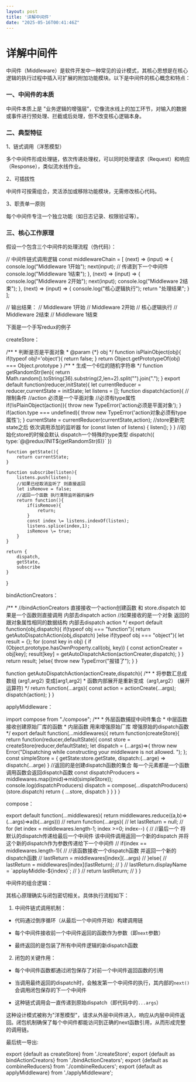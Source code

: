 ```yaml
---
layout: post
title: '详解中间件'
date: "2025-05-16T00:41:46Z"
---
```

详解中间件
=====

中间件（Middleware）是软件开发中一种常见的设计模式，其核心思想是‌在核心逻辑的执行过程中插入可扩展的附加功能模块‌。以下是中间件的核心概念和特点：

### ‌一、中间件的本质

中间件本质上是 ‌"业务逻辑的增强层"‌，它像流水线上的加工环节，对输入的数据或事件进行预处理、拦截或后处理，但不改变核心逻辑本身。

### ‌二、典型特征‌

1、链式调用（洋葱模型）

多个中间件形成处理链，依次传递处理权，可以同时处理请求（Request）和响应（Response），类似流水线作业。

2、可插拔性

中间件可按需组合，灵活添加或移除功能模块，无需修改核心代码。

3、职责单一原则

每个中间件专注一个独立功能（如日志记录、权限验证等）。

### ‌三、核心工作原理

假设一个包含三个中间件的处理流程（伪代码）：

// 中间件链式调用逻辑
const middlewareChain = \[
  (next) \=> (input) => {
    console.log("Middleware 1开始");
    next(input); // 传递到下一个中间件
    console.log("Middleware 1结束");
  },
  (next) \=> (input) => {
    console.log("Middleware 2开始");
    next(input);
    console.log("Middleware 2结束");
  },
  (next) \=> (input) => {
    console.log("核心逻辑执行");
    return "处理结果";
  }
\];

// 输出结果：
// Middleware 1开始
// Middleware 2开始
// 核心逻辑执行
// Middleware 2结束
// Middleware 1结束

下面是一个手写redux的例子

createStore：

/\*\*
 \* 判断是否是平面对象
 \* @param {\*} obj 
 \*/
function isPlainObject(obj){
    if(typeof obj!='object'){
        return false;
    }
    return Object.getPrototypeOf(obj) === Object.prototype
}
/\*\*
 \* 生成一个6位的随机字符串
 \*/
function getRandomStr(len){
    return Math.random().toString(36).substring(2,len+2).split("").join(".");
}
export default function(reducer,initState){
    let currentReducer \= reducer,currentState = initState;
    let listens \= \[\];
    function dispatch(action){
        //限制条件
        //action 必须是一个平面对象
        //必须有type属性
        if(!isPlainObject(action)){
            throw new TypeError('action必须是平面对象');
        }
        if(action.type === undefined){
            throw new TypeError('action对象必须有type属性');
        }
        currentState \= currentReducer(currentState,action);
        //store更新完state之后 依次调用添加的监听器
        for (const listen of listens) {
            listen();
        }
    }
    //初始化store的时候会默认 dispatch一个特殊的type类型
    dispatch({
        type:\`@@redux/INIT${getRandomStr(6)}\`
    })

    function getState(){
        return currentState;
    }

    function subscribe(listen){
        listens.push(listen);
        //如果已经取消监听了 则直接返回
        let isRemove = false;
        //返回一个函数 执行清除监听器的操作
        return function(){
            if(isRemove){
                return;
            }
            const index \= listens.indexOf(listen);
            listens.splice(index,1);
            isRemove \= true;
        }
    }

    return {
        dispatch,
        getState,
        subscribe
    }
}

bindActionCreators：

/\*\*
 \* //bindActionCreators 直接接收一个action创建函数 和 store.dispatch 如果是一个函数则直接调用 内部去dispatch action
//如果接收的是一个对象 返回的跟对象属性相同的数据结构  内部去dispatch action
 \*/
export default function(obj,dispatch){
    if(typeof obj === "function"){
        return getAutoDispatchAction(obj,dispatch)
    }else if(typeof obj === "object"){
        let result \= {};
        for (const key in obj) {
            if (Object.prototype.hasOwnProperty.call(obj, key)) {
                const actionCreater \= obj\[key\];
                result\[key\] \= getAutoDispatchAction(actionCreater,dispatch);
            }
        }
        return result;
    }else{
        throw new TypeError("报错了");
    }
}

function getAutoDispatchAction(actionCreate,dispatch){
    /\*\*
     \* 将参数汇总成数组  (arg1,arg2)  变成\[arg1,arg2\]
     \* 函数内部展开是重新变成（arg1,arg2） (展开运算符)
     \*/
    return function(...args){
        const action \= actionCreate(...args);
        dispatch(action);
    }
}

applyMiddleware：

import compose from "./compose";
/\*\*
 \* 外层函数捕捉中间件集合
 \* 中层函数接收创建原始厂库的函数
 \* 内层函数 用来增强原始厂库 增强原始的dispatch函数
 \*/
export default function(...middlewares){
    return function(createStore){
        return function(reducer,defaultState){
            const store \= createStore(reducer,defaultState);
            let dispatch \= (...args)=>{
                throw new Error("Dispatching while constructing your middleware is not allowed. ");
            };
            const simpleStore \= {
                getState:store.getState,
                dispatch:(...arge) \=> dispatch(...arge)
            }
            //返回的是创建dispatch函数的集合  每一个元素都是一个函数  调用函数会返回dispatch函数
            const dispatchProducers = middlewares.map((mid)=>mid(simpleStore));
            console.log(dispatchProducers)
            dispatch \= compose(...dispatchProducers)(store.dispatch)
            return {
                ...store,
                dispatch
            }
        }
    }
}

compose：

export default function(...middlewares){
    return middlewares.reduce((a,b)=>(...args)=>a(b(...args)))
    // return function(...args){
    //     let lastReturn = null;
    //     for (let index = middlewares.length-1; index >=0; index--) {
    //         //最后一个 将默认的dispatch传递给最后一个中间件  该中间件调用返回一个新的dispatch  并将这个新的dispatch作为参数传递给下一个中间件
    //         if(index == middlewares.length-1){
    //             //该函数接收一个dispatch函数 并返回一个新的dispatch函数
    //             lastReturn = middlewares\[index\](...args)
    //         }else{
    //             lastReturn = middlewares\[index\](lastReturn);
    //         }
    //         lastReturn.displayName = \`applayMiddle-${index}\`;
    //     }
    //     return lastReturn;
    // }
}

中间件的组合逻辑：

其核心原理确实与闭包密切相关。具体执行流程如下：

1.  ‌中间件链式调用机制‌：

*   代码通过倒序循环（从最后一个中间件开始）构建调用链  
    
*   每个中间件接收前一个中间件返回的函数作为参数（即`next`参数）  
    
*   最终返回的是包装了所有中间件逻辑的新dispatch函数  
    

2.  ‌闭包的关键作用‌：

*   每个中间件函数都通过闭包保存了对前一个中间件返回函数的引用  
    
*   当调用最终返回的dispatch时，会触发第一个中间件的执行，其内部的`next()`会调用闭包保存的下一个中间件  
    
*   这种链式调用会一直传递到原始dispatch（即代码中的`...args`）

这种设计模式被称为"洋葱模型"，请求从外层中间件进入，响应从内层中间件返回。闭包机制确保了每个中间件都能访问到正确的next函数引用，从而形成完整的调用链。

最后统一导出:

export {default as createStore} from './createStore';
export {default as bindActionCreators} from './bindActionCreators';
export {default as combineReducers} from './combineReducers';
export {default as applyMiddleware} from './applyMiddleware';